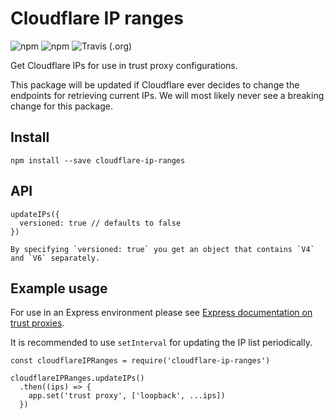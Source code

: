 # Cloudflare IP ranges

![npm](https://img.shields.io/npm/v/cloudflare-ip-ranges.svg)
![npm](https://img.shields.io/npm/dy/cloudflare-ip-ranges.svg)
![Travis (.org)](https://img.shields.io/travis/sampsakuronen/cloudflare-ip-ranges.svg)

Get Cloudflare IPs for use in trust proxy configurations.

This package will be updated if Cloudflare ever decides to change the endpoints for retrieving current IPs. We will most likely never see a breaking change for this package.

## Install

    npm install --save cloudflare-ip-ranges

## API

    updateIPs({
      versioned: true // defaults to false
    })

    By specifying `versioned: true` you get an object that contains `V4` and `V6` separately.

## Example usage

For use in an Express environment please see [Express documentation on trust proxies](https://expressjs.com/en/guide/behind-proxies.html).

It is recommended to use `setInterval` for updating the IP list periodically.

    const cloudflareIPRanges = require('cloudflare-ip-ranges')

    cloudflareIPRanges.updateIPs()
      .then((ips) => {
        app.set('trust proxy', ['loopback', ...ips])
      })
